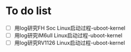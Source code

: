 # To do list

- [ ] 用log研究FH Soc Linux启动过程-uboot-kernel
- [ ] 用log研究iM6ull Linux启动过程-uboot-kernel
- [ ] 用log研究RV1126 Linux启动过程-uboot-kernel